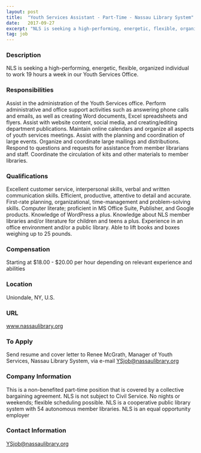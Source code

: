 ```yaml
---
layout: post
title:  "Youth Services Assistant - Part-Time - Nassau Library System"
date:   2017-09-27
excerpt: "NLS is seeking a high-performing, energetic, flexible, organized individual to work 19 hours a week in our Youth Services Office."
tag: job
---
```


### Description   

NLS is seeking a high-performing, energetic, flexible, organized individual to work 19 hours a week in our Youth Services Office.


### Responsibilities   

Assist in the administration of the Youth Services office. 
Perform administrative and office support activities such as answering phone calls and emails, as well as creating Word documents, Excel spreadsheets and flyers.
Assist with website content, social media, and creating/editing department publications.
Maintain online calendars and organize all aspects of youth services meetings. 
Assist with the planning and coordination of large events.
Organize and coordinate large mailings and distributions.
Respond to questions and requests for assistance from member librarians and staff.
Coordinate the circulation of kits and other materials to member libraries.



### Qualifications   

Excellent customer service, interpersonal skills, verbal and written communication skills.
Efficient, productive, attentive to detail and accurate.
First-rate planning, organizational, time-management and problem-solving skills.
Computer literate; proficient in MS Office Suite, Publisher, and Google products.
Knowledge of WordPress a plus.
Knowledge about NLS member libraries and/or literature for children and teens a plus.
Experience in an office environment and/or a public library.
Able to lift books and boxes weighing up to 25 pounds.


### Compensation   

Starting at $18.00 - $20.00 per hour depending on relevant experience and abilities


### Location   

Uniondale, NY, U.S.


### URL   

www.nassaulibrary.org

### To Apply   

Send resume and cover letter to Renee McGrath, Manager of Youth Services, 
Nassau Library System, via e-mail YSjob@nassaulibrary.org


### Company Information   

This is a non-benefited part-time position that is covered by a collective bargaining agreement. NLS is not subject to Civil Service. No nights or weekends; flexible scheduling possible.
NLS is a cooperative public library system with 54 autonomous member libraries. NLS is an equal opportunity employer



### Contact Information   

YSjob@nassaulibrary.org

